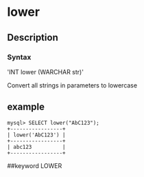 <!-- 
Licensed to the Apache Software Foundation (ASF) under one
or more contributor license agreements.  See the NOTICE file
distributed with this work for additional information
regarding copyright ownership.  The ASF licenses this file
to you under the Apache License, Version 2.0 (the
"License"); you may not use this file except in compliance
with the License.  You may obtain a copy of the License at

  http://www.apache.org/licenses/LICENSE-2.0

Unless required by applicable law or agreed to in writing,
software distributed under the License is distributed on an
"AS IS" BASIS, WITHOUT WARRANTIES OR CONDITIONS OF ANY
KIND, either express or implied.  See the License for the
specific language governing permissions and limitations
under the License.
-->

# lower
## Description
### Syntax

'INT lower (WARCHAR str)'


Convert all strings in parameters to lowercase

## example

```
mysql> SELECT lower("AbC123");
+-----------------+
| lower('AbC123') |
+-----------------+
| abc123          |
+-----------------+
```
##keyword
LOWER
